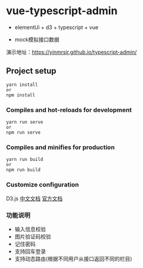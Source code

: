 # vue-typescript-admin
* elementUi + d3 + typescript + vue

* mock模拟接口数据

演示地址：https://yinmrsir.github.io/typescript-admin/

## Project setup
```
yarn install
or
npm install
```

### Compiles and hot-reloads for development
```
yarn run serve
or
npm run serve
```

### Compiles and minifies for production
```
yarn run build
or
npm run build
```

### Customize configuration

D3.js [中文文档](https://d3js.org.cn/document/) [官方文档](https://github.com/d3/d3/blob/master/API.md)

### 功能说明

* 输入信息校验
* 图片验证码校验
* 记住密码
* 支持回车登录
* 支持动态路由(根据不同用户从接口返回不同的栏目)
